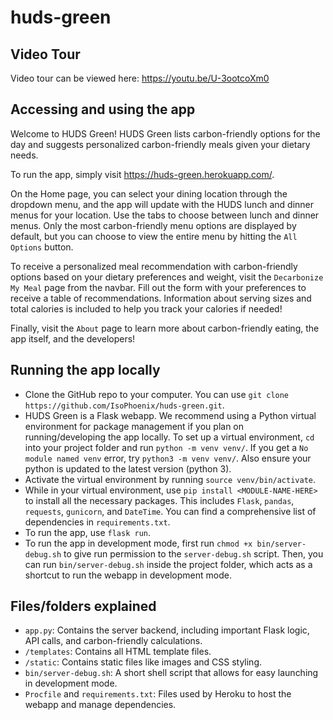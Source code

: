 # huds-green

## Video Tour
Video tour can be viewed here: https://youtu.be/U-3ootcoXm0 

## Accessing and using the app

Welcome to HUDS Green! HUDS Green lists carbon-friendly options for the day and suggests personalized carbon-friendly meals given your dietary needs.

To run the app, simply visit https://huds-green.herokuapp.com/.

On the Home page, you can select your dining location through the dropdown menu, and the app will update with the HUDS lunch and dinner menus for your location. Use the tabs to choose between lunch and dinner menus. Only the most carbon-friendly menu options are displayed by default, but you can choose to view the entire menu by hitting the `All Options` button.

To receive a personalized meal recommendation with carbon-friendly options based on your dietary preferences and weight, visit the `Decarbonize My Meal` page from the navbar. Fill out the form with your preferences to receive a table of recommendations. Information about serving sizes and total calories is included to help you track your calories if needed!

Finally, visit the `About` page to learn more about carbon-friendly eating, the app itself, and the developers!

## Running the app locally

- Clone the GitHub repo to your computer. You can use `git clone https://github.com/IsoPhoenix/huds-green.git`.
- HUDS Green is a Flask webapp. We recommend using a Python virtual environment for package management if you plan on running/developing the app locally. To set up a virtual environment, `cd` into your project folder and run `python -m venv venv/`. If you get a `No module named venv` error, try `python3 -m venv venv/`. Also ensure your python is updated to the latest version (python 3).
- Activate the virtual environment by running `source venv/bin/activate`.
- While in your virtual environment, use `pip install <MODULE-NAME-HERE>` to install all the necessary packages. This includes `Flask`, `pandas`, `requests`, `gunicorn`, and `DateTime`. You can find a comprehensive list of dependencies in `requirements.txt`.
- To run the app, use `flask run`.
- To run the app in development mode, first run `chmod +x bin/server-debug.sh` to give run permission to the `server-debug.sh` script. Then, you can run `bin/server-debug.sh` inside the project folder, which acts as a shortcut to run the webapp in development mode.

## Files/folders explained

- `app.py`: Contains the server backend, including important Flask logic, API calls, and carbon-friendly calculations.
- `/templates`: Contains all HTML template files.
- `/static`: Contains static files like images and CSS styling.
- `bin/server-debug.sh`: A short shell script that allows for easy launching in development mode.
- `Procfile` and `requirements.txt`: Files used by Heroku to host the webapp and manage dependencies.
